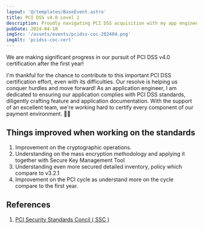 ```yaml
---
layout: '@/templates/BaseEvent.astro'
title: PCI DSS v4.0 Level 1
description: Proudly navigating PCI DSS acquisition with my app engineer role, ensuring full compliance in every payment aspect. 🥳💪
pubDate: 2024-04-10
imgSrc: '/assets/events/pcidss-coc-202404.png'
imgAlt: 'pcidss-coc-cert'
---
```


We are making significant progress in our pursuit of PCI DSS v4.0 certification after the first year!

I'm thankful for the chance to contribute to this important PCI DSS certification effort, even with its difficulties. Our resolve is helping us conquer hurdles and move forward! As an application engineer, I am dedicated to ensuring our application complies with PCI DSS standards, diligently crafting feature and application documentation. With the support of an excellent team, we're working hard to certify every component of our payment environment. 🥳💪

## Things improved when working on the standards

1. Improvement on the cryptographic operations.
2. Understanding on the mass encryption methodology and applying it together with Secure Key Management Tool
3. Understanding even more secured detailed inventory, policy which compare to v3.2.1
4. Improvement on the PCI cycle as understand more on the cycle compare to the first year.

## References

1. <a target="_blank" href="https://www.pcisecuritystandards.org/">PCI Security Standards Concil ( SSC )</a>